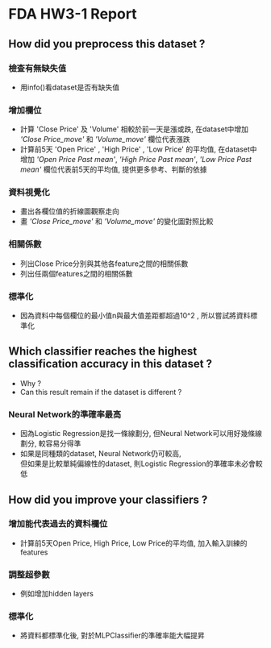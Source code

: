 # FDA HW3-1 Report
## How did you preprocess this dataset ?
### 檢查有無缺失值
* 用info()看dataset是否有缺失值
### 增加欄位
* 計算 'Close Price' 及 'Volume' 相較於前一天是漲或跌, 在dataset中增加 *'Close Price_move'* 和 *'Volume_move'* 欄位代表漲跌
* 計算前5天 'Open Price' , 'High Price' , 'Low Price' 的平均值, 在dataset中增加 *'Open Price Past mean'*, *'High Price Past mean'*, *'Low Price Past mean'* 欄位代表前5天的平均值, 提供更多參考、判斷的依據
### 資料視覺化
* 畫出各欄位值的折線圖觀察走向
* 畫 *'Close Price_move'* 和 *'Volume_move'* 的變化圖對照比較
### 相關係數
* 列出Close Price分別與其他各feature之間的相關係數
* 列出任兩個features之間的相關係數
### 標準化
* 因為資料中每個欄位的最小值n與最大值差距都超過10^2 , 所以嘗試將資料標準化

## Which classifier reaches the highest classification accuracy in this dataset ?
* Why ?
* Can this result remain if the dataset is different ?
### Neural Network的準確率最高
* 因為Logistic Regression是找一條線劃分, 但Neural Network可以用好幾條線劃分, 較容易分得準
* 如果是同種類的dataset, Neural Network仍可較高,  
  但如果是比較單純偏線性的dataset, 則Logistic Regression的準確率未必會較低

## How did you improve your classifiers ?
### 增加能代表過去的資料欄位
* 計算前5天Open Price, High Price, Low Price的平均值, 加入輸入訓練的features
### 調整超參數
* 例如增加hidden layers
### 標準化
* 將資料都標準化後, 對於MLPClassifier的準確率能大幅提昇
